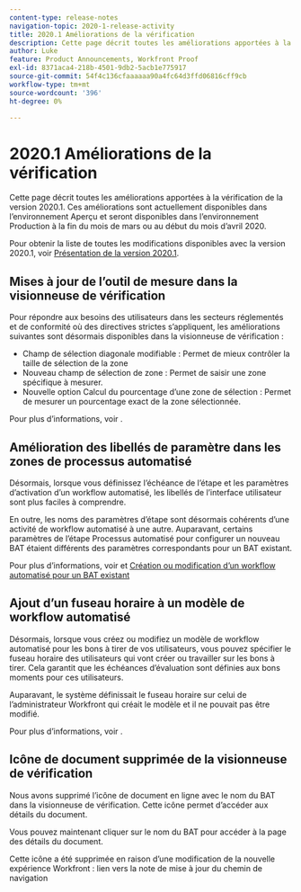 ```yaml
---
content-type: release-notes
navigation-topic: 2020-1-release-activity
title: 2020.1 Améliorations de la vérification
description: Cette page décrit toutes les améliorations apportées à la vérification de la version 2020.1. Ces améliorations sont actuellement disponibles dans l’environnement Aperçu et seront disponibles dans l’environnement Production à la fin du mois de mars ou au début du mois d’avril 2020.
author: Luke
feature: Product Announcements, Workfront Proof
exl-id: 8371aca4-218b-4501-9db2-5acb1e775917
source-git-commit: 54f4c136cfaaaaaa90a4fc64d3ffd06816cff9cb
workflow-type: tm+mt
source-wordcount: '396'
ht-degree: 0%

---
```


# 2020.1 Améliorations de la vérification

Cette page décrit toutes les améliorations apportées à la vérification de la version 2020.1. Ces améliorations sont actuellement disponibles dans l’environnement Aperçu et seront disponibles dans l’environnement Production à la fin du mois de mars ou au début du mois d’avril 2020.

Pour obtenir la liste de toutes les modifications disponibles avec la version 2020.1, voir [Présentation de la version 2020.1](../../../product-announcements/product-releases/2020.1-release-activity/2020.1-release-overview.md).

## Mises à jour de l’outil de mesure dans la visionneuse de vérification

Pour répondre aux besoins des utilisateurs dans les secteurs réglementés et de conformité où des directives strictes s’appliquent, les améliorations suivantes sont désormais disponibles dans la visionneuse de vérification :

* Champ de sélection diagonale modifiable : Permet de mieux contrôler la taille de sélection de la zone
* Nouveau champ de sélection de zone : Permet de saisir une zone spécifique à mesurer.
* Nouvelle option Calcul du pourcentage d’une zone de sélection : Permet de mesurer un pourcentage exact de la zone sélectionnée.

Pour plus d’informations, voir .

## Amélioration des libellés de paramètre dans les zones de processus automatisé

Désormais, lorsque vous définissez l’échéance de l’étape et les paramètres d’activation d’un workflow automatisé, les libellés de l’interface utilisateur sont plus faciles à comprendre.

En outre, les noms des paramètres d’étape sont désormais cohérents d’une activité de workflow automatisé à une autre. Auparavant, certains paramètres de l’étape Processus automatisé pour configurer un nouveau BAT étaient différents des paramètres correspondants pour un BAT existant.

Pour plus d’informations, voir et [Création ou modification d’un workflow automatisé pour un BAT existant](../../../review-and-approve-work/proofing/managing-proofs-within-workfront/create-edit-automated-workflow-existing-proof.md)

## Ajout d’un fuseau horaire à un modèle de workflow automatisé

Désormais, lorsque vous créez ou modifiez un modèle de workflow automatisé pour les bons à tirer de vos utilisateurs, vous pouvez spécifier le fuseau horaire des utilisateurs qui vont créer ou travailler sur les bons à tirer. Cela garantit que les échéances d’évaluation sont définies aux bons moments pour ces utilisateurs.

Auparavant, le système définissait le fuseau horaire sur celui de l’administrateur Workfront qui créait le modèle et il ne pouvait pas être modifié.

Pour plus d’informations, voir .

## Icône de document supprimée de la visionneuse de vérification

Nous avons supprimé l’icône de document en ligne avec le nom du BAT dans la visionneuse de vérification. Cette icône permet d’accéder aux détails du document.

Vous pouvez maintenant cliquer sur le nom du BAT pour accéder à la page des détails du document.

Cette icône a été supprimée en raison d’une modification de la nouvelle expérience Workfront : lien vers la note de mise à jour du chemin de navigation
